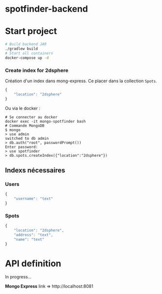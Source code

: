 # spotfinder-backend

# Start project

```bash
# Build backend JAR
./gradlew build
# Start all containers
docker-compose up -d
```

### Create index for 2dsphere

Création d'un index dans mong-express.
Ce placer dans la collection `Spots`.

```javascript
{
    "location": "2dsphere"
}
```

Ou via le docker :

```
# Se connecter au docker
docker exec -it mongo-spotfinder bash
# Commande MongoDB
$ mongo
> use admin
switched to db admin
> db.auth("root", passwordPrompt())
Enter password:
> use spotfinder
> db.spots.createIndex({"location":"2dsphere"})
```

## Indexs nécessaires

### Users

```javascript
{
    "username": "text"
}
```

### Spots

```javascript
{
    "location": "2dsphere",
    "address": "text",
    "name": "text"
}
```

# API definition

In progress...

**Mongo Express** link => http://localhost:8081